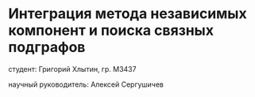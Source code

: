 # Интеграция метода независимых компонент и поиска связных подграфов

студент: Григорий Хлытин, гр. М3437

научный руководитель: Алексей Сергушичев
